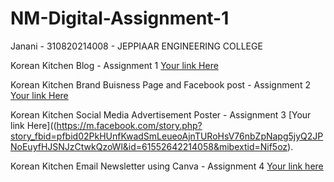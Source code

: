 # NM-Digital-Assignment-1
Janani - 310820214008 - JEPPIAAR ENGINEERING COLLEGE

Korean Kitchen Blog - Assignment 1
[Your link Here](https://koreankitchen17.blogspot.com/2023/10/korean-kitchen.html)


Korean Kitchen Brand Buisness Page and Facebook post - Assignment 2
[Your link Here](https://www.facebook.com/profile.php?id=61552642214058&mibextid=ZbWKwL)


Korean Kitchen Social Media Advertisement Poster - Assignment 3
[Your link Here]((https://m.facebook.com/story.php?story_fbid=pfbid02PkHUnfKwadSmLeueoAjnTURoHsV76nbZpNapg5jyQ2JPNoEuyfHJSNJzCtwkQzoWl&id=61552642214058&mibextid=Nif5oz).


Korean Kitchen Email Newsletter using Canva - Assignment 4
[Your link here](https://drive.google.com/file/d/1zd-wQOgB3fvKTX1IALKBCmgn_bvXGOpe/view?usp=sharing)
